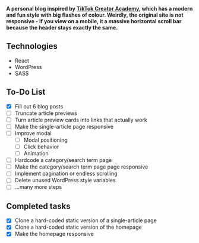 **A personal blog inspired by [TikTok Creator Academy](https://www.tiktok.com/creator-academy), which has a modern and fun style with big flashes of colour. Weirdly, the original site is not responsive - if you view on a mobile, it a massive horizontal scroll bar because the header stays exactly the same.**

## Technologies

- React
- WordPress
- SASS

## To-Do List

- [x] Fill out 6 blog posts
- [ ] Truncate article previews
- [ ] Turn article preview cards into links that actually work
- [ ] Make the single-article page responsive
- [ ] Improve modal
  - [ ] Modal positioning
  - [ ] Click behavior
  - [ ] Animation
- [ ] Hardcode a category/search term page
- [ ] Make the category/search term page page responsive
- [ ] Implement pagination or endless scrolling
- [ ] Delete unused WordPress style variables
- [ ] ...many more steps

## Completed tasks

- [x] Clone a hard-coded static version of a single-article page
- [x] Clone a hard-coded static version of the homepage
- [x] Make the homepage responsive
